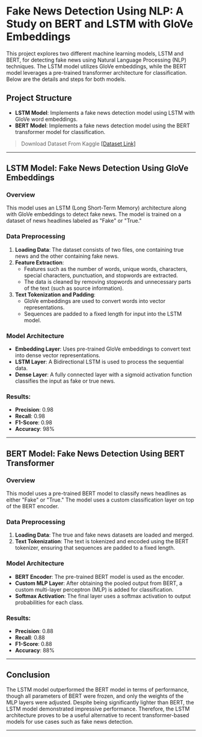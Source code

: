# Fake News Detection Using NLP: A Study on BERT and LSTM with GloVe Embeddings

This project explores two different machine learning models, LSTM and BERT, for detecting fake news using Natural Language Processing (NLP) techniques. The LSTM model utilizes GloVe embeddings, while the BERT model leverages a pre-trained transformer architecture for classification. Below are the details and steps for both models.

## Project Structure

- **LSTM Model**: Implements a fake news detection model using LSTM with GloVe word embeddings.
- **BERT Model**: Implements a fake news detection model using the BERT transformer model for classification.
> Download Dataset From Kaggle [[Dataset Link]](https://www.kaggle.com/datasets/clmentbisaillon/fake-and-real-news-dataset)

---

## LSTM Model: Fake News Detection Using GloVe Embeddings

### Overview
This model uses an LSTM (Long Short-Term Memory) architecture along with GloVe embeddings to detect fake news. The model is trained on a dataset of news headlines labeled as "Fake" or "True."

### Data Preprocessing
1. **Loading Data**: The dataset consists of two files, one containing true news and the other containing fake news.
2. **Feature Extraction**: 
   - Features such as the number of words, unique words, characters, special characters, punctuation, and stopwords are extracted.
   - The data is cleaned by removing stopwords and unnecessary parts of the text (such as source information).
3. **Text Tokenization and Padding**: 
   - GloVe embeddings are used to convert words into vector representations.
   - Sequences are padded to a fixed length for input into the LSTM model.

### Model Architecture
- **Embedding Layer**: Uses pre-trained GloVe embeddings to convert text into dense vector representations.
- **LSTM Layer**: A Bidirectional LSTM is used to process the sequential data.
- **Dense Layer**: A fully connected layer with a sigmoid activation function classifies the input as fake or true news.

### Results:
- **Precision**: 0.98
- **Recall**: 0.98
- **F1-Score**: 0.98
- **Accuracy**: 98%

---

## BERT Model: Fake News Detection Using BERT Transformer

### Overview
This model uses a pre-trained BERT model to classify news headlines as either "Fake" or "True." The model uses a custom classification layer on top of the BERT encoder.

### Data Preprocessing
1. **Loading Data**: The true and fake news datasets are loaded and merged.
2. **Text Tokenization**: The text is tokenized and encoded using the BERT tokenizer, ensuring that sequences are padded to a fixed length.

### Model Architecture
- **BERT Encoder**: The pre-trained BERT model is used as the encoder.
- **Custom MLP Layer**: After obtaining the pooled output from BERT, a custom multi-layer perceptron (MLP) is added for classification.
- **Softmax Activation**: The final layer uses a softmax activation to output probabilities for each class.

### Results:
- **Precision**: 0.88
- **Recall**: 0.88
- **F1-Score**: 0.88
- **Accuracy**: 88%

---

## Conclusion

The LSTM model outperformed the BERT model in terms of performance, though all parameters of BERT were frozen, and only the weights of the MLP layers were adjusted. Despite being significantly lighter than BERT, the LSTM model demonstrated impressive performance. Therefore, the LSTM architecture proves to be a useful alternative to recent transformer-based models for use cases such as fake news detection.

---
